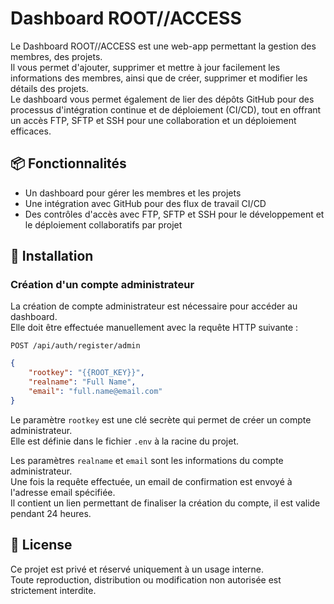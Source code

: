 # Dashboard ROOT//ACCESS

Le Dashboard ROOT//ACCESS est une web-app permettant la gestion des membres, des projets. \
Il vous permet d'ajouter, supprimer et mettre à jour facilement les informations des membres, ainsi que de créer, supprimer et modifier les détails des projets. \
Le dashboard vous permet également de lier des dépôts GitHub pour des processus d'intégration continue et de déploiement (CI/CD), tout en offrant un accès FTP, SFTP et SSH pour une collaboration et un déploiement efficaces.

## 📦 Fonctionnalités

- Un dashboard pour gérer les membres et les projets
- Une intégration avec GitHub pour des flux de travail CI/CD
- Des contrôles d'accès avec FTP, SFTP et SSH pour le développement et le déploiement collaboratifs par projet

## 🚀 Installation

### Création d'un compte administrateur

La création de compte administrateur est nécessaire pour accéder au dashboard. \
Elle doit être effectuée manuellement avec la requête HTTP suivante :

```http
POST /api/auth/register/admin
```

```json
{
    "rootkey": "{{ROOT_KEY}}",
    "realname": "Full Name",
    "email": "full.name@email.com"
}
```

Le paramètre `rootkey` est une clé secrète qui permet de créer un compte administrateur. \
Elle est définie dans le fichier `.env` à la racine du projet.

Les paramètres `realname` et `email` sont les informations du compte administrateur. \
Une fois la requête effectuée, un email de confirmation est envoyé à l'adresse email spécifiée. \
Il contient un lien permettant de finaliser la création du compte, il est valide pendant 24 heures.

## 📄 License

Ce projet est privé et réservé uniquement à un usage interne.\
Toute reproduction, distribution ou modification non autorisée est strictement interdite.
